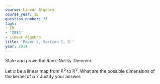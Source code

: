 ```yaml
---
course: Linear Algebra
course_year: IB
question_number: 37
tags:
- IB
- '2014'
- Linear Algebra
title: 'Paper 2, Section I, G '
year: 2014
---
```




State and prove the Rank-Nullity Theorem.

Let $\alpha$ be a linear map from $\mathbb{R}^{5}$ to $\mathbb{R}^{3}$. What are the possible dimensions of the kernel of $\alpha$ ? Justify your answer.